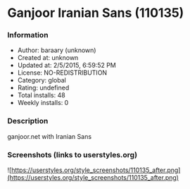 # Ganjoor Iranian Sans (110135)

### Information
- Author: baraary (unknown)
- Created at: unknown
- Updated at: 2/5/2015, 6:59:52 PM
- License: NO-REDISTRIBUTION
- Category: global
- Rating: undefined
- Total installs: 48
- Weekly installs: 0


### Description
ganjoor.net with Iranian Sans


### Screenshots (links to userstyles.org)
![https://userstyles.org/style_screenshots/110135_after.png](https://userstyles.org/style_screenshots/110135_after.png)


